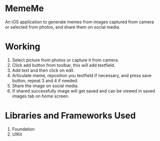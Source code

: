 # MemeMe
An iOS application to generate memes from images captured from camera or selected from photos, and share them on social media.

# Working

1. Select picture from photos or capture it from camera.
2. Click add button from toolbar, this will add textfield.
3. Add text and then click on edit.
4. Articulate meme, reposition you textfield if necessary, and press save button, repeat 3 and 4 if needed.
5. Share the image on social media.
6. If shared successfully image will get saved and can be viewed in saved images tab on home screen.

# Libraries and Frameworks Used

1. Foundation
2. UIKit
